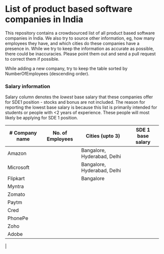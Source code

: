 # List of product based software companies in India

This repository contains a crowdsourced list of all product based software companies in India. We also try to source other information, eg, how many employees they have, and which cities do these companies have a presence in. While we try to keep the information as accurate as possible, there could be inaccuracies. Please point them out and send a pull request to correct them if possible. 

While adding a new company, try to keep the table sorted by NumberOfEmployees (descending order). 

### Salary information 
Salary column denotes the *_lowest_* base salary that these companies offer for SDE1 position - stocks and bonus are not included. The reason for reporting the lowest base salary is because this list is primarily intended for students or people with <2 years of experience. These people will most likely be applying for SDE 1 position. 

| # Company name | No. of Employees | Cities (upto 3) | SDE 1 base salary |
| --- | --- | --- | --- | 
| Amazon | | Bangalore, Hyderabad, Delhi | | 
| Microsoft | | Bangalore, Hyderabad, Delhi | |
| Flipkart | | Bangalore | | 
| Myntra | | |
| Zomato | | | 
| Paytm | | | 
| Cred | | | 
| PhonePe | | | 
| Zoho | | | 
| Adobe | | | 
| 
